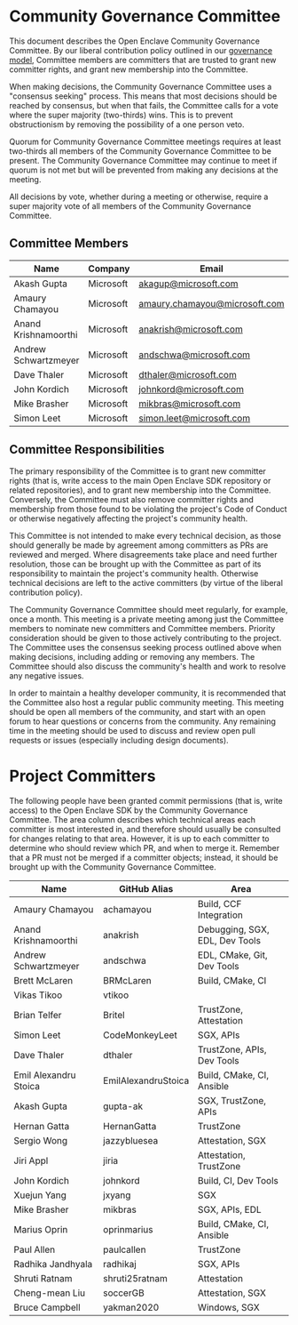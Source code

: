Community Governance Committee
==============================

This document describes the Open Enclave Community Governance Committee. By
our liberal contribution policy outlined in our
[governance model](Governance.md), Committee members are committers that are
trusted to grant new committer rights, and grant new membership into the
Committee.

When making decisions, the Community Governance Committee uses a "consensus
seeking" process. This means that most decisions should be reached by consensus,
but when that fails, the Committee calls for a vote where the super majority
(two-thirds) wins. This is to prevent obstructionism by removing the possibility
of a one person veto.

Quorum for Community Governance Committee meetings requires at least two-thirds
all members of the Community Governance Committee to be present. The
Community Governance Committee may continue to meet if quorum is not met but will
be prevented from making any decisions at the meeting.

All decisions by vote, whether during a meeting or otherwise, require a super majority
vote of all members of the Community Governance Committee.


Committee Members
-----------------

| Name                 | Company   | Email                         | GitHub Alias   |
|----------------------|-----------|-------------------------------|----------------|
| Akash Gupta          | Microsoft | akagup@microsoft.com          | gupta-ak       |
| Amaury Chamayou      | Microsoft | amaury.chamayou@microsoft.com | achamayou      |
| Anand Krishnamoorthi | Microsoft | anakrish@microsoft.com        | anakrish       |
| Andrew Schwartzmeyer | Microsoft | andschwa@microsoft.com        | andschwa       |
| Dave Thaler          | Microsoft | dthaler@microsoft.com         | dthaler        |
| John Kordich         | Microsoft | johnkord@microsoft.com        | johnkord       |
| Mike Brasher         | Microsoft | mikbras@microsoft.com         | mikbras        |
| Simon Leet           | Microsoft | simon.leet@microsoft.com      | CodeMonkeyLeet |

Committee Responsibilities
--------------------------

The primary responsibility of the Committee is to grant new committer rights
(that is, write access to the main Open Enclave SDK repository or related
repositories), and to grant new membership into the Committee. Conversely, the
Committee must also remove committer rights and membership from those found to
be violating the project's Code of Conduct or otherwise negatively affecting the
project's community health.

This Committee is not intended to make every technical decision, as those should
generally be made by agreement among committers as PRs are reviewed and merged.
Where disagreements take place and need further resolution, those can be brought
up with the Committee as part of its responsibility to maintain the project's
community health. Otherwise technical decisions are left to the active
committers (by virtue of the liberal contribution policy).

The Community Governance Committee should meet regularly, for example, once a
month. This meeting is a private meeting among just the Committee members to nominate
new committers and Committee members. Priority consideration should be given to
those actively contributing to the project. The Committee uses the consensus
seeking process outlined above when making decisions, including adding or
removing any members. The Committee should also discuss the community's health
and work to resolve any negative issues.

In order to maintain a healthy developer community, it is recommended that the
Committee also host a regular public community meeting. This meeting should be
open all members of the community, and start with an open forum to hear
questions or concerns from the community. Any remaining time in the meeting
should be used to discuss and review open pull requests or issues (especially
including design documents).

Project Committers
==================

The following people have been granted commit permissions (that is, write
access) to the Open Enclave SDK by the Community Governance Committee. The area
column describes which technical areas each committer is most interested in, and
therefore should usually be consulted for changes relating to that area.
However, it is up to each committer to determine who should review which PR, and
when to merge it. Remember that a PR must not be merged if a committer objects;
instead, it should be brought up with the Community Governance Committee.

| Name                  | GitHub Alias        | Area                           |
|-----------------------|---------------------|--------------------------------|
| Amaury Chamayou       | achamayou           | Build, CCF Integration         |
| Anand Krishnamoorthi  | anakrish            | Debugging, SGX, EDL, Dev Tools |
| Andrew Schwartzmeyer  | andschwa            | EDL, CMake, Git, Dev Tools     |
| Brett McLaren         | BRMcLaren           | Build, CMake, CI               |
| Vikas Tikoo           | vtikoo              |                                |
| Brian Telfer          | Britel              | TrustZone, Attestation         |
| Simon Leet            | CodeMonkeyLeet      | SGX, APIs                      |
| Dave Thaler           | dthaler             | TrustZone, APIs, Dev Tools     |
| Emil Alexandru Stoica | EmilAlexandruStoica | Build, CMake, CI, Ansible      |
| Akash Gupta           | gupta-ak            | SGX, TrustZone, APIs           |
| Hernan Gatta          | HernanGatta         | TrustZone                      |
| Sergio Wong           | jazzybluesea        | Attestation, SGX               |
| Jiri Appl             | jiria               | Attestation, TrustZone         |
| John Kordich          | johnkord            | Build, CI, Dev Tools           |
| Xuejun Yang           | jxyang              | SGX                            |
| Mike Brasher          | mikbras             | SGX, APIs, EDL                 |
| Marius Oprin          | oprinmarius         | Build, CMake, CI, Ansible      |
| Paul Allen            | paulcallen          | TrustZone                      |
| Radhika Jandhyala     | radhikaj            | SGX, APIs                      |
| Shruti Ratnam         | shruti25ratnam      | Attestation                    |
| Cheng-mean Liu        | soccerGB            | Attestation, SGX               |
| Bruce Campbell        | yakman2020          | Windows, SGX                   |
